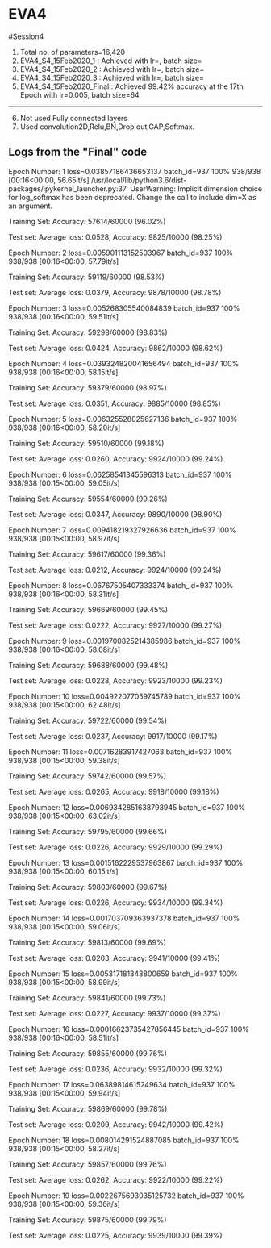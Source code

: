 # EVA4

#Session4

1. Total no. of parameters=16,420
2. EVA4_S4_15Feb2020_1 : Achieved  with lr=, batch size=
3. EVA4_S4_15Feb2020_2 : Achieved  with lr=, batch size=
4. EVA4_S4_15Feb2020_3 : Achieved  with lr=, batch size=
5. EVA4_S4_15Feb2020_Final : Achieved 99.42% accuracy at the 17th Epoch  with lr=0.005, batch size=64
------------------------------------------------------------------------------------------------------
6. Not used Fully connected layers
7. Used convolution2D,Relu,BN,Drop out,GAP,Softmax.

Logs from the "Final" code
-------------------------------

Epoch Number: 1
loss=0.03857186436653137 batch_id=937
100% 938/938 [00:16<00:00, 56.65it/s]
/usr/local/lib/python3.6/dist-packages/ipykernel_launcher.py:37: UserWarning: Implicit dimension choice for log_softmax has been deprecated. Change the call to include dim=X as an argument.


Training Set: Accuracy: 57614/60000 (96.02%)


Test set: Average loss: 0.0528, Accuracy: 9825/10000 (98.25%)

Epoch Number: 2
loss=0.005901113152503967 batch_id=937
100% 938/938 [00:16<00:00, 57.79it/s]


Training Set: Accuracy: 59119/60000 (98.53%)


Test set: Average loss: 0.0379, Accuracy: 9878/10000 (98.78%)

Epoch Number: 3
loss=0.005268305540084839 batch_id=937
100% 938/938 [00:16<00:00, 59.51it/s]


Training Set: Accuracy: 59298/60000 (98.83%)


Test set: Average loss: 0.0424, Accuracy: 9862/10000 (98.62%)

Epoch Number: 4
loss=0.039324820041656494 batch_id=937
100% 938/938 [00:16<00:00, 58.15it/s]


Training Set: Accuracy: 59379/60000 (98.97%)


Test set: Average loss: 0.0351, Accuracy: 9885/10000 (98.85%)

Epoch Number: 5
loss=0.006325528025627136 batch_id=937
100% 938/938 [00:16<00:00, 58.20it/s]


Training Set: Accuracy: 59510/60000 (99.18%)


Test set: Average loss: 0.0260, Accuracy: 9924/10000 (99.24%)

Epoch Number: 6
loss=0.06258541345596313 batch_id=937
100% 938/938 [00:15<00:00, 59.05it/s]


Training Set: Accuracy: 59554/60000 (99.26%)


Test set: Average loss: 0.0347, Accuracy: 9890/10000 (98.90%)

Epoch Number: 7
loss=0.009418219327926636 batch_id=937
100% 938/938 [00:15<00:00, 58.97it/s]


Training Set: Accuracy: 59617/60000 (99.36%)


Test set: Average loss: 0.0212, Accuracy: 9924/10000 (99.24%)

Epoch Number: 8
loss=0.06767505407333374 batch_id=937
100% 938/938 [00:16<00:00, 58.31it/s]


Training Set: Accuracy: 59669/60000 (99.45%)


Test set: Average loss: 0.0222, Accuracy: 9927/10000 (99.27%)

Epoch Number: 9
loss=0.0019700825214385986 batch_id=937
100% 938/938 [00:16<00:00, 58.08it/s]


Training Set: Accuracy: 59688/60000 (99.48%)


Test set: Average loss: 0.0228, Accuracy: 9923/10000 (99.23%)

Epoch Number: 10
loss=0.004922077059745789 batch_id=937
100% 938/938 [00:15<00:00, 62.48it/s]


Training Set: Accuracy: 59722/60000 (99.54%)


Test set: Average loss: 0.0237, Accuracy: 9917/10000 (99.17%)

Epoch Number: 11
loss=0.00716283917427063 batch_id=937
100% 938/938 [00:15<00:00, 59.38it/s]


Training Set: Accuracy: 59742/60000 (99.57%)


Test set: Average loss: 0.0265, Accuracy: 9918/10000 (99.18%)

Epoch Number: 12
loss=0.0069342851638793945 batch_id=937
100% 938/938 [00:15<00:00, 63.02it/s]


Training Set: Accuracy: 59795/60000 (99.66%)


Test set: Average loss: 0.0226, Accuracy: 9929/10000 (99.29%)

Epoch Number: 13
loss=0.0015162229537963867 batch_id=937
100% 938/938 [00:15<00:00, 60.15it/s]


Training Set: Accuracy: 59803/60000 (99.67%)


Test set: Average loss: 0.0226, Accuracy: 9934/10000 (99.34%)

Epoch Number: 14
loss=0.001703709363937378 batch_id=937
100% 938/938 [00:15<00:00, 59.06it/s]


Training Set: Accuracy: 59813/60000 (99.69%)


Test set: Average loss: 0.0203, Accuracy: 9941/10000 (99.41%)

Epoch Number: 15
loss=0.005317181348800659 batch_id=937
100% 938/938 [00:15<00:00, 58.99it/s]


Training Set: Accuracy: 59841/60000 (99.73%)


Test set: Average loss: 0.0227, Accuracy: 9937/10000 (99.37%)

Epoch Number: 16
loss=0.00016623735427856445 batch_id=937
100% 938/938 [00:16<00:00, 58.51it/s]


Training Set: Accuracy: 59855/60000 (99.76%)


Test set: Average loss: 0.0236, Accuracy: 9932/10000 (99.32%)

Epoch Number: 17
loss=0.06389814615249634 batch_id=937
100% 938/938 [00:15<00:00, 59.94it/s]


Training Set: Accuracy: 59869/60000 (99.78%)


Test set: Average loss: 0.0209, Accuracy: 9942/10000 (99.42%)

Epoch Number: 18
loss=0.008014291524887085 batch_id=937
100% 938/938 [00:15<00:00, 58.27it/s]


Training Set: Accuracy: 59857/60000 (99.76%)


Test set: Average loss: 0.0262, Accuracy: 9922/10000 (99.22%)

Epoch Number: 19
loss=0.0022675693035125732 batch_id=937
100% 938/938 [00:15<00:00, 59.36it/s]


Training Set: Accuracy: 59875/60000 (99.79%)


Test set: Average loss: 0.0225, Accuracy: 9939/10000 (99.39%)

